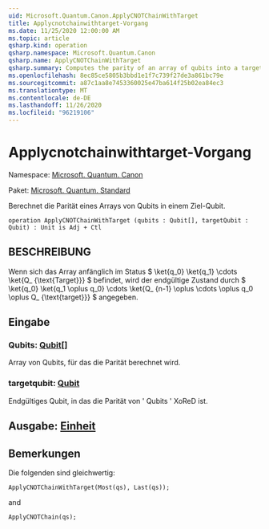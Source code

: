 ```yaml
---
uid: Microsoft.Quantum.Canon.ApplyCNOTChainWithTarget
title: Applycnotchainwithtarget-Vorgang
ms.date: 11/25/2020 12:00:00 AM
ms.topic: article
qsharp.kind: operation
qsharp.namespace: Microsoft.Quantum.Canon
qsharp.name: ApplyCNOTChainWithTarget
qsharp.summary: Computes the parity of an array of qubits into a target qubit.
ms.openlocfilehash: 8ec85ce5805b3bbd1e1f7c739f27de3a861bc79e
ms.sourcegitcommit: a87c1aa8e7453360025e47ba614f25b02ea84ec3
ms.translationtype: MT
ms.contentlocale: de-DE
ms.lasthandoff: 11/26/2020
ms.locfileid: "96219106"
---
```

# <a name="applycnotchainwithtarget-operation"></a>Applycnotchainwithtarget-Vorgang

Namespace: [Microsoft. Quantum. Canon](xref:Microsoft.Quantum.Canon)

Paket: [Microsoft. Quantum. Standard](https://nuget.org/packages/Microsoft.Quantum.Standard)


Berechnet die Parität eines Arrays von Qubits in einem Ziel-Qubit.

```qsharp
operation ApplyCNOTChainWithTarget (qubits : Qubit[], targetQubit : Qubit) : Unit is Adj + Ctl
```


## <a name="description"></a>BESCHREIBUNG

Wenn sich das Array anfänglich im Status $ \ket{q_0} \ket{q_1} \cdots \ket{Q_ {\text{Target}}} $ befindet, wird der endgültige Zustand durch $ \ket{q_0} \ket{q_1 \oplus q_0} \cdots \ket{Q_ {n-1} \oplus \cdots \oplus q_0 \oplus Q_ {\text{target}}} $ angegeben.

## <a name="input"></a>Eingabe

### <a name="qubits--qubit"></a>Qubits: [Qubit](xref:microsoft.quantum.lang-ref.qubit)[]

Array von Qubits, für das die Parität berechnet wird.


### <a name="targetqubit--qubit"></a>targetqubit: [Qubit](xref:microsoft.quantum.lang-ref.qubit)

Endgültiges Qubit, in das die Parität von ' Qubits ' XoReD ist.



## <a name="output--unit"></a>Ausgabe: [Einheit](xref:microsoft.quantum.lang-ref.unit)



## <a name="remarks"></a>Bemerkungen

Die folgenden sind gleichwertig:

```qsharp
ApplyCNOTChainWithTarget(Most(qs), Last(qs));
```

and

```qsharp
ApplyCNOTChain(qs);
```